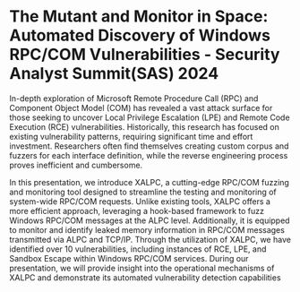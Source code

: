# The Mutant and Monitor in Space: Automated Discovery of Windows RPC/COM Vulnerabilities - Security Analyst Summit(SAS) 2024

In-depth exploration of Microsoft Remote Procedure Call (RPC) and Component Object Model (COM) has revealed a vast attack surface for those seeking to uncover Local Privilege Escalation (LPE) and Remote Code Execution (RCE) vulnerabilities. Historically, this research has focused on existing vulnerability patterns, requiring significant time and effort investment. Researchers often find themselves creating custom corpus and fuzzers for each interface definition, while the reverse engineering process proves inefficient and cumbersome.

In this presentation, we introduce XALPC, a cutting-edge RPC/COM fuzzing and monitoring tool designed to streamline the testing and monitoring of system-wide RPC/COM requests. Unlike existing tools, XALPC offers a more efficient approach, leveraging a hook-based framework to fuzz Windows RPC/COM messages at the ALPC level. Additionally, it is equipped to monitor and identify leaked memory information in RPC/COM messages transmitted via ALPC and TCP/IP. Through the utilization of XALPC, we have identified over 10 vulnerabilities, including instances of RCE, LPE, and Sandbox Escape within Windows RPC/COM services. During our presentation, we will provide insight into the operational mechanisms of XALPC and demonstrate its automated vulnerability detection capabilities